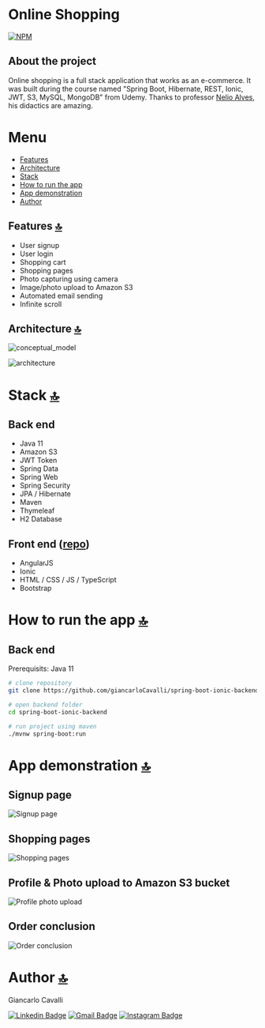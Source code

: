 # Online Shopping
[![NPM](https://img.shields.io/npm/l/react)](https://github.com/giancarloCavalli/spring-boot-ionic-backend/blob/master/LICENSE) 

## About the project
Online shopping is a full stack application that works as an e-commerce. It was built during the course named "Spring Boot, Hibernate, REST, Ionic, JWT, S3, MySQL, MongoDB" from Udemy. Thanks to professor [Nelio Alves](https://github.com/acenelio), his didactics are amazing.

# Menu
- [Features](#features-)
- [Architecture](#architecture-)
- [Stack](#stack-)
- [How to run the app](#how-to-run-the-app-)
- [App demonstration](#app-demonstration-)
- [Author](#author-)

## Features [🔝](#online-shopping)
- User signup
- User login
- Shopping cart
- Shopping pages
- Photo capturing using camera
- Image/photo upload to Amazon S3
- Automated email sending
- Infinite scroll

## Architecture [🔝](#online-shopping)
![conceptual_model](https://github.com/giancarloCavalli/Assets/blob/master/spring-boot-ionic/diagrama.png)

![architecture](https://github.com/giancarloCavalli/Assets/blob/master/spring-boot-ionic/Arquitetura%20em%20camadas.png)

# Stack [🔝](#online-shopping)
## Back end
- Java 11
- Amazon S3
- JWT Token
- Spring Data
- Spring Web
- Spring Security
- JPA / Hibernate
- Maven
- Thymeleaf
- H2 Database
## Front end ([repo](https://github.com/giancarloCavalli/spring-boot-ionic-frontend))
- AngularJS
- Ionic
- HTML / CSS / JS / TypeScript
- Bootstrap

# How to run the app [🔝](#online-shopping)

## Back end
Prerequisits: Java 11

```bash
# clone repository
git clone https://github.com/giancarloCavalli/spring-boot-ionic-backend

# open backend folder
cd spring-boot-ionic-backend

# run project using maven
./mvnw spring-boot:run
```

# App demonstration [🔝](#online-shopping)
## Signup page
![Signup page](https://github.com/giancarloCavalli/Assets/blob/master/spring-boot-ionic/SignupPage.gif)
## Shopping pages
![Shopping pages](https://github.com/giancarloCavalli/Assets/blob/master/spring-boot-ionic/Shopping%20e%20CartPage.gif)
## Profile & Photo upload to Amazon S3 bucket
![Profile photo upload](https://github.com/giancarloCavalli/Assets/blob/master/spring-boot-ionic/Profile-%20Photo%20upload.gif)
## Order conclusion
![Order conclusion](https://github.com/giancarloCavalli/Assets/blob/master/spring-boot-ionic/Order%20conclusion.gif)

# Author [🔝](#online-shopping)

Giancarlo Cavalli

[![Linkedin Badge](https://img.shields.io/badge/-LinkedIn-blue?style=for-the-badge&logo=Linkedin&logoColor=white&link=https://www.linkedin.com/in/ntfm/)](https://www.linkedin.com/in/giancarlo-cavalli-933385175/)
[![Gmail Badge](https://img.shields.io/badge/-Gmail-c14438?style=for-the-badge&logo=Gmail&logoColor=white&link=mailto:gc.giancarloo@gmail.com)](mailto:gc.giancarloo@gmail.com)
[![Instagram Badge](https://img.shields.io/badge/Instagram-E4405F?style=for-the-badge&logo=instagram&logoColor=white)](https://www.instagram.com/giancarloc_/)

